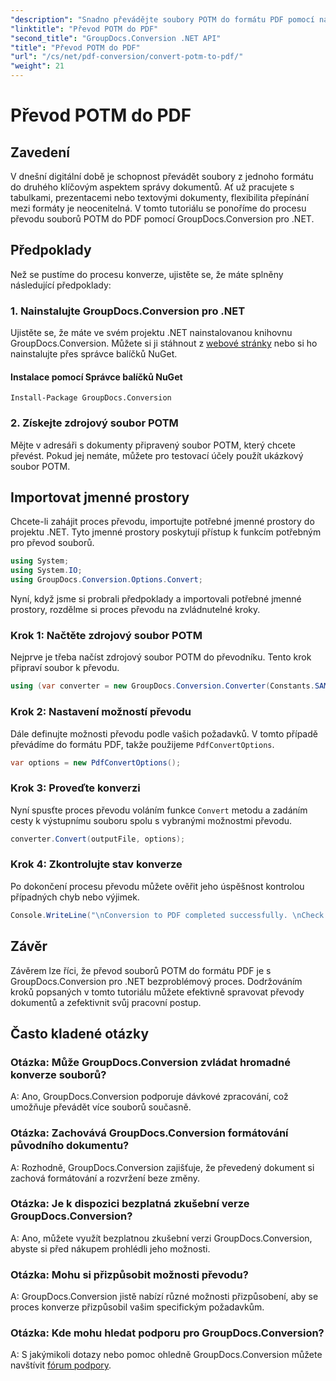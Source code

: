 ```yaml
---
"description": "Snadno převádějte soubory POTM do formátu PDF pomocí nástroje GroupDocs.Conversion pro .NET. Zjednodušte si pracovní postup správy dokumentů."
"linktitle": "Převod POTM do PDF"
"second_title": "GroupDocs.Conversion .NET API"
"title": "Převod POTM do PDF"
"url": "/cs/net/pdf-conversion/convert-potm-to-pdf/"
"weight": 21
---
```


# Převod POTM do PDF

## Zavedení

V dnešní digitální době je schopnost převádět soubory z jednoho formátu do druhého klíčovým aspektem správy dokumentů. Ať už pracujete s tabulkami, prezentacemi nebo textovými dokumenty, flexibilita přepínání mezi formáty je neocenitelná. V tomto tutoriálu se ponoříme do procesu převodu souborů POTM do PDF pomocí GroupDocs.Conversion pro .NET.

## Předpoklady

Než se pustíme do procesu konverze, ujistěte se, že máte splněny následující předpoklady:

### 1. Nainstalujte GroupDocs.Conversion pro .NET

Ujistěte se, že máte ve svém projektu .NET nainstalovanou knihovnu GroupDocs.Conversion. Můžete si ji stáhnout z [webové stránky](https://releases.groupdocs.com/conversion/net/) nebo si ho nainstalujte přes správce balíčků NuGet.

#### Instalace pomocí Správce balíčků NuGet

```
Install-Package GroupDocs.Conversion
```

### 2. Získejte zdrojový soubor POTM

Mějte v adresáři s dokumenty připravený soubor POTM, který chcete převést. Pokud jej nemáte, můžete pro testovací účely použít ukázkový soubor POTM.

## Importovat jmenné prostory

Chcete-li zahájit proces převodu, importujte potřebné jmenné prostory do projektu .NET. Tyto jmenné prostory poskytují přístup k funkcím potřebným pro převod souborů.

```csharp
using System;
using System.IO;
using GroupDocs.Conversion.Options.Convert;
```

Nyní, když jsme si probrali předpoklady a importovali potřebné jmenné prostory, rozdělme si proces převodu na zvládnutelné kroky.

### Krok 1: Načtěte zdrojový soubor POTM

Nejprve je třeba načíst zdrojový soubor POTM do převodníku. Tento krok připraví soubor k převodu.

```csharp
using (var converter = new GroupDocs.Conversion.Converter(Constants.SAMPLE_POTM))
```

### Krok 2: Nastavení možností převodu

Dále definujte možnosti převodu podle vašich požadavků. V tomto případě převádíme do formátu PDF, takže použijeme `PdfConvertOptions`.

```csharp
var options = new PdfConvertOptions();
```

### Krok 3: Proveďte konverzi

Nyní spusťte proces převodu voláním funkce `Convert` metodu a zadáním cesty k výstupnímu souboru spolu s vybranými možnostmi převodu.

```csharp
converter.Convert(outputFile, options);
```

### Krok 4: Zkontrolujte stav konverze

Po dokončení procesu převodu můžete ověřit jeho úspěšnost kontrolou případných chyb nebo výjimek.

```csharp
Console.WriteLine("\nConversion to PDF completed successfully. \nCheck output in {0}", outputFolder);
```

## Závěr

Závěrem lze říci, že převod souborů POTM do formátu PDF je s GroupDocs.Conversion pro .NET bezproblémový proces. Dodržováním kroků popsaných v tomto tutoriálu můžete efektivně spravovat převody dokumentů a zefektivnit svůj pracovní postup.

## Často kladené otázky

### Otázka: Může GroupDocs.Conversion zvládat hromadné konverze souborů?

A: Ano, GroupDocs.Conversion podporuje dávkové zpracování, což umožňuje převádět více souborů současně.

### Otázka: Zachovává GroupDocs.Conversion formátování původního dokumentu?

A: Rozhodně, GroupDocs.Conversion zajišťuje, že převedený dokument si zachová formátování a rozvržení beze změny.

### Otázka: Je k dispozici bezplatná zkušební verze GroupDocs.Conversion?

A: Ano, můžete využít bezplatnou zkušební verzi GroupDocs.Conversion, abyste si před nákupem prohlédli jeho možnosti.

### Otázka: Mohu si přizpůsobit možnosti převodu?

A: GroupDocs.Conversion jistě nabízí různé možnosti přizpůsobení, aby se proces konverze přizpůsobil vašim specifickým požadavkům.

### Otázka: Kde mohu hledat podporu pro GroupDocs.Conversion?

A: S jakýmikoli dotazy nebo pomoc ohledně GroupDocs.Conversion můžete navštívit [fórum podpory](https://forum.groupdocs.com/c/conversion/11).